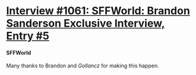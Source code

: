 # [Interview #1061: SFFWorld: Brandon Sanderson Exclusive Interview, Entry #5](https://www.theoryland.com/intvmain.php?i=1061#5)

#### SFFWorld

Many thanks to Brandon and
*Gollancz*
for making this happen.

